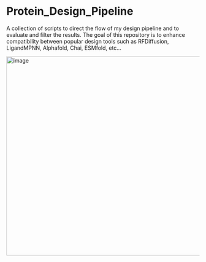 # Protein_Design_Pipeline
A collection of scripts to direct the flow of my design pipeline and to evaluate and filter the results.
The goal of this repository is to enhance compatibility between popular design tools such as RFDiffusion, LigandMPNN, Alphafold, Chai, ESMfold, etc...


<img width="519" alt="image" src="https://github.com/user-attachments/assets/39f1a01a-fce5-478d-bed2-08798007799f" />

